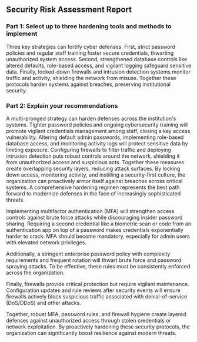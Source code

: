 ## Security Risk Assessment Report

### Part 1: Select up to three hardening tools and methods to implement

Three key strategies can fortify cyber defenses. First, strict password policies and regular staff training foster secure credentials, thwarting unauthorized system access. Second, strengthened database controls like altered defaults, role-based access, and vigilant logging safeguard sensitive data. Finally, locked-down firewalls and intrusion detection systems monitor traffic and activity, shielding the network from misuse. Together these protocols harden systems against breaches, preserving institutional security.

### Part 2: Explain your recommendations

A multi-pronged strategy can harden defenses across the institution's systems. Tighter password policies and ongoing cybersecurity training will promote vigilant credentials management among staff, closing a key access vulnerability. Altering default admin passwords, implementing role-based database access, and monitoring activity logs will protect sensitive data by limiting exposure. Configuring firewalls to filter traffic and deploying intrusion detection puts robust controls around the network, shielding it from unauthorized access and suspicious acts. Together these measures create overlapping security layers, reducing attack surfaces. By locking down access, monitoring activity, and instilling a security-first culture, the organization can proactively armor itself against breaches across critical systems. A comprehensive hardening regimen represents the best path forward to modernize defenses in the face of increasingly sophisticated threats.

Implementing multifactor authentication (MFA) will strengthen access controls against brute force attacks while discouraging insider password sharing. Requiring a second credential like a biometric scan or code from an authentication app on top of a password makes credentials exponentially harder to crack. MFA should become mandatory, especially for admin users with elevated network privileges.

Additionally, a stringent enterprise password policy with complexity requirements and frequent rotation will thwart brute force and password spraying attacks. To be effective, these rules must be consistently enforced across the organization.

Finally, firewalls provide critical protection but require vigilant maintenance. Configuration updates and rule reviews after security events will ensure firewalls actively block suspicious traffic associated with denial-of-service (DoS/DDoS) and other attacks.

Together, robust MFA, password rules, and firewall hygiene create layered defenses against unauthorized access through stolen credentials or network exploitation. By proactively hardening these security protocols, the organization can significantly boost resilience against modern threats.

